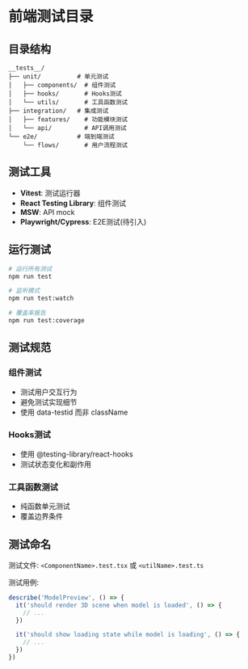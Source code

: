 # 前端测试目录

## 目录结构

```
__tests__/
├── unit/          # 单元测试
│   ├── components/  # 组件测试
│   ├── hooks/       # Hooks测试
│   └── utils/       # 工具函数测试
├── integration/   # 集成测试
│   ├── features/    # 功能模块测试
│   └── api/         # API调用测试
└── e2e/           # 端到端测试
    └── flows/       # 用户流程测试
```

## 测试工具

- **Vitest**: 测试运行器
- **React Testing Library**: 组件测试
- **MSW**: API mock
- **Playwright/Cypress**: E2E测试(待引入)

## 运行测试

```bash
# 运行所有测试
npm run test

# 监听模式
npm run test:watch

# 覆盖率报告
npm run test:coverage
```

## 测试规范

### 组件测试

- 测试用户交互行为
- 避免测试实现细节
- 使用 data-testid 而非 className

### Hooks测试

- 使用 @testing-library/react-hooks
- 测试状态变化和副作用

### 工具函数测试

- 纯函数单元测试
- 覆盖边界条件

## 测试命名

测试文件: `<ComponentName>.test.tsx` 或 `<utilName>.test.ts`

测试用例:

```typescript
describe('ModelPreview', () => {
  it('should render 3D scene when model is loaded', () => {
    // ...
  })

  it('should show loading state while model is loading', () => {
    // ...
  })
})
```

